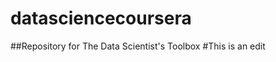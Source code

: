 datasciencecoursera
===================
##Repository for The Data Scientist's Toolbox
#This is an edit
